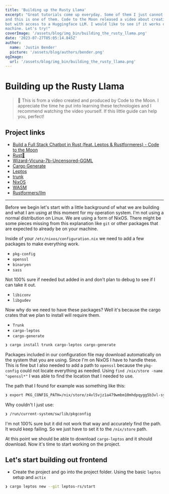 ```yaml
---
title: 'Building up the Rusty Llama'
excerpt: "Great tutorials come up everyday. Some of them I just cannot ignore
and this is one of them. Code to the Moon released a video about creating a Chat
bot with access to a Huggingface LLM. I would like to see if it works on my
machine. Let's try!"
coverImage: '/assets/blog/img_bin/building_the_rusty_llama.png'
date: '2023-07-27T05:05:14.845Z'
author:
  name: 'Justin Bender'
  picture: '/assets/blog/authors/bender.png'
ogImage:
  url: '/assets/blog/img_bin/building_the_rusty_llama.png'
---
```


# Building up the Rusty Llama

> 💬 This is from a video created and produced by Code to the Moon. I appreciate the time he put into learning these technologies and I recommend watching the video yourself. If this little guide can help you, perfect!


## Project links

* [Build a Full Stack Chatbot in Rust (feat. Leptos & Rustformeres) - Code to the Moon](https://www.youtube.com/watch?v=vAjle3c9Xqc)
* [Rust🦀](https://www.rust-lang.org/)
* [Wizard-Vicuna-7b-Uncensored-GGML](https://huggingface.co/TheBloke/Wizard-Vicuna-7B-Uncensored-GGML/tree/main)
* [Cargo Generate](https://github.com/cargo-generate/cargo-generate)
* [Leptos](https://leptos.dev/)
* [trunk](https://trunkrs.dev/)
* [NixOS](https://nixos.org/)
* [WASM](https://webassembly.org/)
* [Rustformers/llm](https://github.com/rustformers/llm)

---

Before we begin let's start with a little background of what we are building and what I am using at this moment for my operation system. I'm not using a normal distribution on Linux. We are using a form of NixOS. There might be some pieces missing from this explanation like `git` or other packages that are expected to already be on your machine.

Inside of your `/etc/nixos/configuration.nix` we need to add a few packages to make everything work.

* `pkg-config`
* `openssl`
* `binaryen`
* `sass`

Not 100% sure if needed but added in and don't plan to debug to see if I can take it out.

* `libiconv`
* `libgudev`

Now why do we need to have these packages? Well it's because the cargo crates that we plan to install will require them.

* `Trunk`
* `cargo-leptos`
* `cargo-generate`

```bash
❯ cargo install trunk cargo-leptos cargo-generate
```

Packages included in our configuration file may download automatically on the system that you are using. Since I'm on NixOS I have to handle these. This is fine but I also needed to add a path to `openssl` because the `pkg-config` could not locate everything as needed. Using `find /nix/store -name "openssl*"` I was able to find the location that I needed to use.

The path that I found for example was something like this:

```bash
❯ export PKG_CONFIG_PATH=/nix/store/z4vl5vjz1a479wmbm10mhdpqygg5b3vl-system-path/lib/pkgconfig:$PKG_CONFIG_PATH
```

Why couldn't I just use:

```bash
❯ /run/current-system/sw/lib/pkgconfig
```

I'm not 100% sure but it did not work that way and accurately find the path. It would keep failing. So we just have to set it to the `/nix/store` path.

At this point we should be able to download `cargo-leptos` and it should download. Now it's time to start working on the project.

## Let's start building out frontend

* Create the project and go into the project folder. Using the basic `leptos` setup and `actix`

```bash
❯ cargo leptos new --git leptos-rs/start
```

